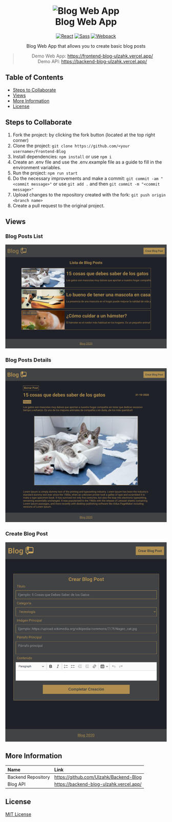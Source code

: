 <h1 align="center">
    <img alt="Blog Web App" src="https://www.iconsdb.com/icons/preview/color/D0A85C/google-blog-search-xxl.png" width="100">
  <br>Blog Web App<br>
</h1>
<p align="center"><p>

<div align="center">

  [![React](https://img.shields.io/badge/-React.js 17.0-282C34?style=flat&logo=React)](https://reactjs.org)
  [![Sass](https://img.shields.io/badge/-Sass 4.14-F2F2F2?style=flat&logo=Sass)](https://sass-lang.com)
  [![Webpack](https://img.shields.io/badge/-Webpack 4.44-282C34?style=flat&logo=webpack)](https://webpack.js.org)
</div>
<p align="center">Blog Web App that allows you to create basic blog posts</p>

<div align="center">

> Demo Web App: https://frontend-blog-ulzahk.vercel.app/   
> Demo API: https://backend-blog-ulzahk.vercel.app/
</div>




## Table of Contents
- [Steps to Collaborate](#steps-to-collaborate)
- [Views](#views)
- [More Information](#more-information)
- [License](#license)

## Steps to Collaborate

1. Fork the project: by clicking the fork button (located at the top right corner)
2. Clone the project: `git clone https://github.com/<your username>/Frontend-Blog`
3. Install dependencies: `npm install` or use `npm i`
4. Create an .env file and use the .env.example file as a guide to fill in the environment variables.
5. Run the project: `npm run start`
6. Do the necessary improvements and make a commit: `git commit -am "<commit message>"` or use `git add .` and then `git commit -m "<commit message>"`
7. Upload changes to the repository created with the fork: `git push origin <branch name>`
8. Create a pull request to the original project.

## Views

### Blog Posts List
<div align="center">
    <img alt="Blog posts list view" src="./src/assets/static/Blog-posts-list.png">
</div>

### Blog Posts Details
<div align="center">
    <img alt="Blog post details view" src="./src/assets/static/Blog-post-details.png">
</div>

### Create Blog Post
<div align="center">
    <img alt="Create blog post view" src="./src/assets/static/Create-blog-post.png">
</div>

## More Information

| Name                      | Link                                                                          |
| :-------------------------| :---------------------------------------------------------------------------- |
| Backend  Repository       | https://github.com/Ulzahk/Backend-Blog                                        |
| Blog API                  | https://backend-blog-ulzahk.vercel.app/                                       |

## License

[MIT License](https://github.com/Ulzahk/Frontend-Blog/blob/main/LICENSE)